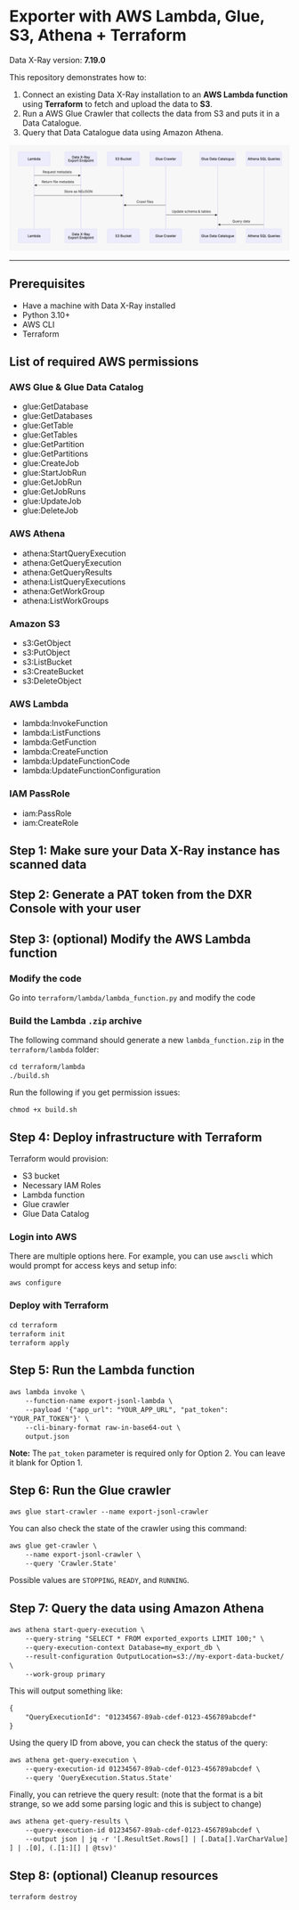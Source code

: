 # Exporter with AWS Lambda, Glue, S3, Athena + Terraform
Data X-Ray version: **7.19.0**

This repository demonstrates how to:

1. Connect an existing Data X-Ray installation to an **AWS Lambda function** using **Terraform** to fetch and upload the data to **S3**.
2. Run a AWS Glue Crawler that collects the data from S3 and puts it in a Data Catalogue.
3. Query that Data Catalogue data using Amazon Athena.

![Process diagram](./process.png)

---

## Prerequisites

- Have a machine with Data X-Ray installed
- Python 3.10+
- AWS CLI
- Terraform

## List of required AWS permissions

### AWS Glue & Glue Data Catalog
- glue:GetDatabase
- glue:GetDatabases
- glue:GetTable
- glue:GetTables
- glue:GetPartition
- glue:GetPartitions
- glue:CreateJob
- glue:StartJobRun
- glue:GetJobRun
- glue:GetJobRuns
- glue:UpdateJob
- glue:DeleteJob

### AWS Athena
- athena:StartQueryExecution
- athena:GetQueryExecution
- athena:GetQueryResults
- athena:ListQueryExecutions
- athena:GetWorkGroup
- athena:ListWorkGroups

### Amazon S3
- s3:GetObject
- s3:PutObject
- s3:ListBucket 
- s3:CreateBucket
- s3:DeleteObject

### AWS Lambda
- lambda:InvokeFunction
- lambda:ListFunctions
- lambda:GetFunction
- lambda:CreateFunction
- lambda:UpdateFunctionCode
- lambda:UpdateFunctionConfiguration

### IAM PassRole
- iam:PassRole
- iam:CreateRole

## Step 1: Make sure your Data X-Ray instance has scanned data

## Step 2: Generate a PAT token from the DXR Console with your user

## Step 3: (optional) Modify the AWS Lambda function

### Modify the code

Go into `terraform/lambda/lambda_function.py` and modify the code

### Build the Lambda `.zip` archive
The following command should generate a new `lambda_function.zip` in the `terraform/lambda` folder:
```
cd terraform/lambda
./build.sh
```

Run the following if you get permission issues:
```
chmod +x build.sh
```

## Step 4: Deploy infrastructure with Terraform
Terraform would provision:
- S3 bucket
- Necessary IAM Roles
- Lambda function
- Glue crawler
- Glue Data Catalog

### Login into AWS
There are multiple options here. For example, you can use `awscli` which would prompt for access keys and setup info:
```
aws configure
```

### Deploy with Terraform
```
cd terraform
terraform init
terraform apply
```

## Step 5: Run the Lambda function
```
aws lambda invoke \
    --function-name export-jsonl-lambda \
    --payload '{"app_url": "YOUR_APP_URL", "pat_token": "YOUR_PAT_TOKEN"}' \
    --cli-binary-format raw-in-base64-out \
    output.json
```
**Note:** The `pat_token` parameter is required only for Option 2. You can leave it blank for Option 1.

## Step 6: Run the Glue crawler
```
aws glue start-crawler --name export-jsonl-crawler
```

You can also check the state of the crawler using this command:
```
aws glue get-crawler \
    --name export-jsonl-crawler \
    --query 'Crawler.State'
```
Possible values are `STOPPING`, `READY`, and `RUNNING`.

## Step 7: Query the data using Amazon Athena
```
aws athena start-query-execution \
    --query-string "SELECT * FROM exported_exports LIMIT 100;" \
    --query-execution-context Database=my_export_db \
    --result-configuration OutputLocation=s3://my-export-data-bucket/ \
    --work-group primary
```

This will output something like:
```
{
    "QueryExecutionId": "01234567-89ab-cdef-0123-456789abcdef"
}
```

Using the query ID from above, you can check the status of the query:
```
aws athena get-query-execution \
    --query-execution-id 01234567-89ab-cdef-0123-456789abcdef \
    --query 'QueryExecution.Status.State'
```

Finally, you can retrieve the query result:
(note that the format is a bit strange, so we add some parsing logic and this is subject to change)
```
aws athena get-query-results \
    --query-execution-id 01234567-89ab-cdef-0123-456789abcdef \
    --output json | jq -r '[.ResultSet.Rows[] | [.Data[].VarCharValue] ] | .[0], (.[1:][] | @tsv)'
```

## Step 8: (optional) Cleanup resources
```
terraform destroy
```